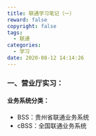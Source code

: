 ```yaml
---
title: 联通学习笔记（一）
reward: false
copyright: false
tags:
  - 联通
categories:
  - 学习
date: 2020-08-12 14:14:26
---
```


### 一、营业厅实习：

#### 业务系统分类：

* BSS：贵州省联通业务系统
* cBSS：全国联通业务系统





